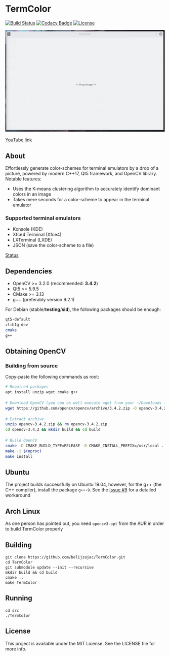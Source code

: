 # TermColor

[![Build Status](https://travis-ci.org/belijzajac/TermColor.svg?branch=master)](https://travis-ci.org/belijzajac/TermColor)
[![Codacy Badge](https://app.codacy.com/project/badge/Grade/0b2cf7f9e120499bba51d817cf451000)](https://www.codacy.com/gh/belijzajac/TermColor/dashboard?utm_source=github.com&amp;utm_medium=referral&amp;utm_content=belijzajac/TermColor&amp;utm_campaign=Badge_Grade)
[![License](https://img.shields.io/badge/license-MIT-blue.svg?style=flat)](LICENSE)

![TermColor-preview](docs/TermColor_preview.gif)

[YouTube link](https://youtu.be/QqSbcSTW530)

## About

Effortlessly generate color-schemes for terminal emulators by a drop of a picture, powered by modern C++17, Qt5 framework, and OpenCV library. Notable features:

*   Uses the K-means clustering algorithm to accurately identify dominant colors in an image
*   Takes mere seconds for a color-scheme to appear in the terminal emulator

### Supported terminal emulators

*   Konsole (KDE)
*   Xfce4 Terminal (Xfce4)
*   LXTerminal (LXDE)
*   JSON (save the color-scheme to a file)

[Status](STATUS.md)

## Dependencies

*   OpenCV >= 3.2.0 (recommended: **3.4.2**)
*   Qt5 >= 5.9.5
*   CMake >= 3.13
*   g++ (preferably version 9.2.1)

For Debian (stable/__testing__/__sid__), the following packages should be enough:

```bash
qt5-default
zlib1g-dev
cmake
g++
```

## Obtaining OpenCV

### Building from source

Copy-paste the following commands as root:

```bash
# Required packages
apt install unzip wget cmake g++

# Download OpenCV (you can as well execute wget from your ~/Downloads foler)
wget https://github.com/opencv/opencv/archive/3.4.2.zip -O opencv-3.4.2.zip

# Extract archive
unzip opencv-3.4.2.zip && rm opencv-3.4.2.zip
cd opencv-3.4.2 && mkdir build && cd build

# Build OpenCV
cmake -D CMAKE_BUILD_TYPE=RELEASE -D CMAKE_INSTALL_PREFIX=/usr/local ..
make -j $(nproc)
make install
```

## Ubuntu

The project builds successfully on Ubuntu 19.04, however, for the g++ (the C++ compiler), install the package `g++-9`. See the [Issue #9](https://github.com/belijzajac/TermColor/issues/9) for a detailed workaround

## Arch Linux

As one person has pointed out, you need `opencv3-opt` from the AUR in order to build TermColor properly

## Building

``` Shell
git clone https://github.com/belijzajac/TermColor.git
cd TermColor
git submodule update --init --recursive
mkdir build && cd build
cmake ..
make TermColor
```

## Running

``` Shell
cd src
./TermColor
```

## License

This project is available under the MIT License. See the LICENSE file for more info.
